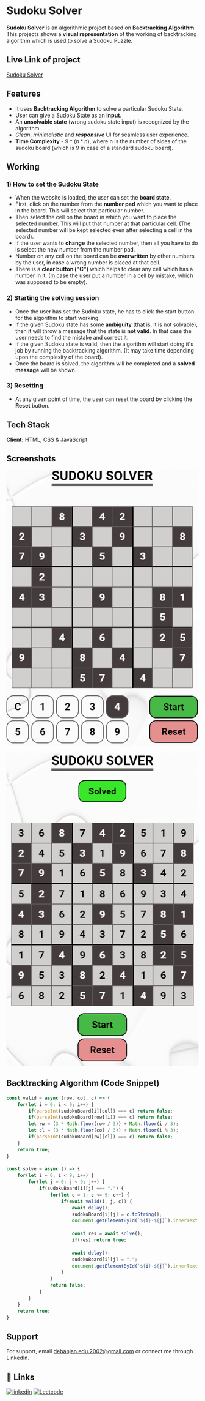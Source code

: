 
# Sudoku Solver

**Sudoku Solver** is an algorithmic project based on **Backtracking Algorithm**. 
This projects shows a **visual representation** of the working of backtracking algorithm which is used to solve a Sudoku Puzzle.
## Live Link of project

[Sudoku Solver](https://debanjan-2002.github.io/Sudoku-Solver/)


## Features

- It uses **Backtracking Algorithm** to solve a particular Sudoku State.
- User can give a Sudoku State as an **input**.
- An **unsolvable state** (wrong sudoku state input) is recognized by the algorithm. 
- *Clean*, *minimalistic* and ***responsive*** UI for seamless user experience.
- **Time Complexity** - 9 ^ $(n * n)$, where n is the number of sides of the sudoku board (which is 9 in case of a standard sudoku board).
## Working

### 1) How to set the Sudoku State
- When the website is loaded, the user can set the **board state**.
- First, click on the number from the **number pad** which you want to place in the board. This will select that particular number.
- Then select the cell on the board in which you want to place the selected number. This will put that number at that particular cell. (The selected number will be kept selected even after selecting a cell in the board).
- If the user wants to **change** the selected number, then all you have to do is select the new number from the number pad.
- Number on any cell on the board can be **overwritten** by other numbers by the user, in case a wrong number is placed at that cell.
- There is a **clear button ("C")** which helps to clear any cell which has a number in it. (In case the user put a number in a cell by mistake, which was supposed to be empty).

### 2) Starting the solving session
- Once the user has set the Sudoku state, he has to click the start button for the algorithm to start working.
- If the given Sudoku state has some **ambiguity** (that is, it is not solvable), then it will throw a message that the state is **not valid**. In that case the user needs to find the mistake and correct it.
- If the given Sudoku state is valid, then the algorithm will start doing it's job by running the backtracking algorithm. (It may take time depending upon the complexity of the board).
- Once the board is solved, the algorithm will be completed and a **solved message** will be shown.

### 3) Resetting
- At any given point of time, the user can reset the board by clicking the **Reset** button.


## Tech Stack

**Client:** HTML, CSS & JavaScript



## Screenshots

![App Screenshot](https://raw.githubusercontent.com/debanjan-2002/Sudoku-Solver/master/Images/img1.PNG?token=GHSAT0AAAAAABUJ72CU4476FECYRKSM5LPGYY5AFMA)

![App Screenshot](https://raw.githubusercontent.com/debanjan-2002/Sudoku-Solver/master/Images/img2.PNG?token=GHSAT0AAAAAABUJ72CV3XQOETWMS7HQCR3SYY47ZAA)


## Backtracking Algorithm (Code Snippet)

```javascript
const valid = async (row, col, c) => {
    for(let i = 0; i < 9; i++) {
        if(parseInt(sudokuBoard[i][col]) === c) return false;
        if(parseInt(sudokuBoard[row][i]) === c) return false;
        let rw = (3 * Math.floor(row / 3)) + Math.floor(i / 3);
        let cl = (3 * Math.floor(col / 3)) + Math.floor(i % 3);
        if(parseInt(sudokuBoard[rw][cl]) === c) return false;
    }
    return true;
}

const solve = async () => {
    for(let i = 0; i < 9; i++) {
        for(let j = 0; j < 9; j++) {
            if(sudokuBoard[i][j] === ".") {
                for(let c = 1; c <= 9; c++) {
                    if(await valid(i, j, c)) {
                        await delay();
                        sudokuBoard[i][j] = c.toString();
                        document.getElementById(`${i}-${j}`).innerText = c;
                        
                        const res = await solve();
                        if(res) return true;
                        
                        await delay();
                        sudokuBoard[i][j] = ".";
                        document.getElementById(`${i}-${j}`).innerText = "";
                    }
                }
                return false;
            }
        }
    }
    return true;
}
```


## Support

For support, email debanjan.edu.2002@gmail.com or connect me through LinkedIn.



## 🔗 Links
[![linkedin](https://img.shields.io/badge/linkedin-0A66C2?style=for-the-badge&logo=linkedin&logoColor=white)](https://www.linkedin.com/in/debanjan-poddar/)
[![Leetcode](https://img.shields.io/badge/Leetcode-fcfc03?style=for-the-badge&logo=leetcode&logoColor=red)](https://leetcode.com/debanjan2002/)

